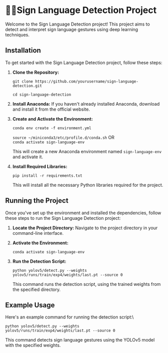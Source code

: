 # 👋🏼Sign Language Detection Project

Welcome to the Sign Language Detection project! This project aims to detect and interpret sign language gestures using deep learning techniques.

## Installation

To get started with the Sign Language Detection project, follow these steps:

1.  **Clone the Repository:**
       
    `git clone https://github.com/yourusername/sign-language-detection.git`
    
     `cd sign-language-detection`
    
2.  **Install Anaconda:** If you haven't already installed Anaconda, download and install it from the official website.
    
3.  **Create and Activate the Environment:**
  
    `conda env create -f environment.yml`

    `source ~/miniconda3/etc/profile.d/conda.sh`
    OR    
    `conda activate sign-language-env` 

    This will create a new Anaconda environment named `sign-language-env` and activate it.
    
5.  **Install Required Libraries:**

    `pip install -r requirements.txt` 
    
    This will install all the necessary Python libraries required for the project.
    

## Running the Project

Once you've set up the environment and installed the dependencies, follow these steps to run the Sign Language Detection project:

1.  **Locate the Project Directory:** Navigate to the project directory in your command-line interface.
    
2.  **Activate the Environment:**

    `conda activate sign-language-env` 
    
3.  **Run the Detection Script:**

    `python yolov5/detect.py --weights yolov5/runs/train/exp4/weights/last.pt --source 0` 
    
    This command runs the detection script, using the trained weights from the specified directory.
    

## Example Usage

Here's an example command for running the detection script:\

`python yolov5/detect.py --weights yolov5/runs/train/exp4/weights/last.pt --source 0` 

This command detects sign language gestures using the YOLOv5 model with the specified weights.

